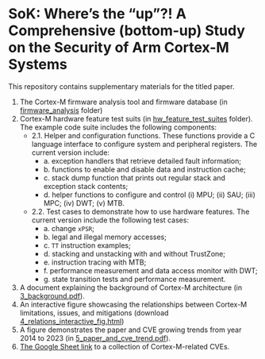 # SoK: Where’s the “up”?! A Comprehensive (bottom-up) Study on the Security of Arm Cortex-M Systems

This repository contains supplementary materials for the titled paper.

1. The Cortex-M firmware analysis tool and firmware database (in [firmware_analysis](https://github.com/CactiLab/code-SoK-Cortex-M/tree/main/firmware_analysis) folder)
2. Cortex-M hardware feature test suits (in [hw_feature_test_suites](https://github.com/CactiLab/code-SoK-Cortex-M/tree/main/hw_feature_test_suites) folder). The example code suite includes the following components:
   - 2.1. Helper and configuration functions. These functions provide a C language interface to configure system and peripheral registers. The current version include:
     - a. exception handlers that retrieve detailed fault information;
     - b. functions to enable and disable data and instruction cache;
     - c. stack dump function that prints out regular stack and exception stack contents;
     - d. helper functions to configure and control (i) MPU; (ii) SAU; (iii) MPC; (iv) DWT; (v) MTB.
   - 2.2. Test cases to demonstrate how to use hardware features. The current version include the following test cases:
     - a. change `xPSR`;
     - b. legal and illegal memory accesses;
     - c. `TT` instruction examples;
     - d. stacking and unstacking with and without TrustZone;
     - e. instruction tracing with MTB;
     - f. performance measurement and data access monitor with DWT;
     - g. state transition tests and performance measurement.
3. A document explaining the background of Cortex-M architecture (in [3_background.pdf](https://github.com/CactiLab/code-SoK-Cortex-M/blob/main/3_background.pdf)).
4. An interactive figure showcasing the relationships between Cortex-M limitations, issues, and mitigations (download [4_relations_interactive_fig.html](https://github.com/CactiLab/code-SoK-Cortex-M/blob/main/4_relations_interactive_fig.html))
5. A figure demonstrates the paper and CVE growing trends from year 2014 to 2023 (in [5_paper_and_cve_trend.pdf](https://github.com/CactiLab/code-SoK-Cortex-M/blob/main/5_paper_and_cve_trend.pdf)).
6. [The Google Sheet link](https://docs.google.com/spreadsheets/d/1xWaPkYhWN8H_5XIA9zWZErhj2j2HMoxlJKs5AMwcE5c/edit?usp=sharing) to a collection of Cortex-M-related CVEs.
